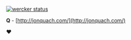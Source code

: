 [![wercker status](https://app.wercker.com/status/97615bb3d20fe5afe8f2c5acef157839/s/master "wercker status")](https://app.wercker.com/project/bykey/97615bb3d20fe5afe8f2c5acef157839)

**Q** - [http://jonquach.com/](http://jonquach.com/)

❤️
